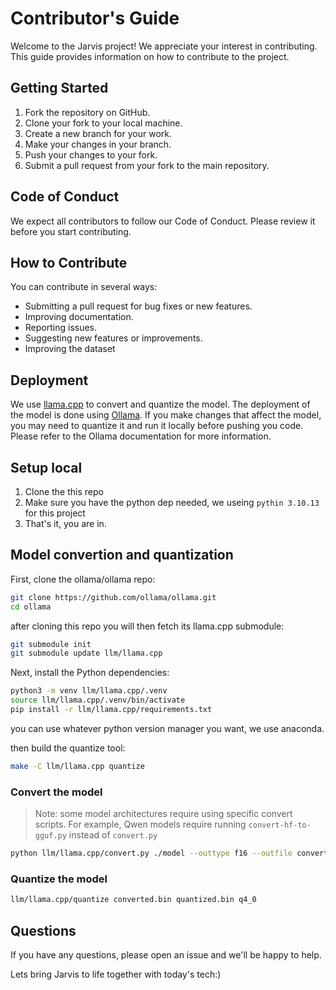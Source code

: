 # Contributor's Guide

Welcome to the Jarvis project! We appreciate your interest in contributing. This guide provides information on how to contribute to the project.

## Getting Started

1. Fork the repository on GitHub.
2. Clone your fork to your local machine.
3. Create a new branch for your work.
4. Make your changes in your branch.
5. Push your changes to your fork.
6. Submit a pull request from your fork to the main repository.

## Code of Conduct

We expect all contributors to follow our Code of Conduct. Please review it before you start contributing.

## How to Contribute

You can contribute in several ways:

- Submitting a pull request for bug fixes or new features.
- Improving documentation.
- Reporting issues.
- Suggesting new features or improvements.
- Improving the dataset

## Deployment

We use [llama.cpp](https://github.com/ggerganov/llama.cpp) to convert and quantize the model. The deployment of the model is done using [Ollama](https://github.com/ollama/ollama). If you make changes that affect the model, you may need to quantize it and run it locally before pushing you code. Please refer to the Ollama documentation for more information.

## Setup local

1. Clone the this repo
2. Make sure you have the python dep needed, we useing `pythin 3.10.13` for this project
3. That's it, you are in.

## Model convertion and quantization

First, clone the ollama/ollama repo:

```bash
git clone https://github.com/ollama/ollama.git
cd ollama
```

after cloning this repo you will then fetch its llama.cpp submodule:

  ```bash
git submodule init
git submodule update llm/llama.cpp
  ```

  Next, install the Python dependencies:

  ```bash
python3 -m venv llm/llama.cpp/.venv
source llm/llama.cpp/.venv/bin/activate
pip install -r llm/llama.cpp/requirements.txt

  ```

  you can use whatever python version manager you want, we use anaconda.

  then build the quantize tool:

  ```bash
  make -C llm/llama.cpp quantize
  ```

### Convert the model
>
> Note: some model architectures require using specific convert scripts. For example, Qwen models require running `convert-hf-to-gguf.py` instead of `convert.py`

```bash
python llm/llama.cpp/convert.py ./model --outtype f16 --outfile converted.bin
```

### Quantize the model

```bash
llm/llama.cpp/quantize converted.bin quantized.bin q4_0
```

## Questions

If you have any questions, please open an issue and we'll be happy to help.

Lets bring Jarvis to life together with today's tech:)
